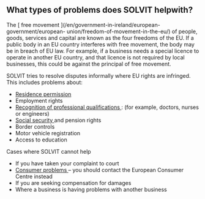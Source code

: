##  What types of problems does SOLVIT helpwith?

The [ free movement ](/en/government-in-ireland/european-government/european-
union/freedom-of-movement-in-the-eu/) of people, goods, services and capital
are known as the four freedoms of the EU. If a public body in an EU country
interferes with free movement, the body may be in breach of EU law. For
example, if a business needs a special licence to operate in another EU
country, and that licence is not required by local businesses, this could be
against the principal of free movement.

SOLVIT tries to resolve disputes informally where EU rights are infringed.
This includes problems about:

  * [ Residence permission ](/en/moving-country/moving-to-ireland/rights-of-residence-in-ireland/residence-rights-eu-national/)
  * Employment rights 
  * [ Recognition of professional qualifications ](/en/returning-to-ireland/starting-work/Recognition-of-professional-qualifications-in-ireland/) : (for example, doctors, nurses or engineers) 
  * [ Social security ](/en/moving-country/working-in-ireland/migrant-workers/eu-citizens-and-social-welfare/) and pension rights 
  * Border controls 
  * Motor vehicle registration 
  * Access to education 

Cases where SOLVIT cannot help

  * If you have taken your complaint to court 
  * [ Consumer problems ](/en/consumer/consumer-laws/your-consumer-rights/) – you should contact the European Consumer Centre instead 
  * If you are seeking compensation for damages 
  * Where a business is having problems with another business 
